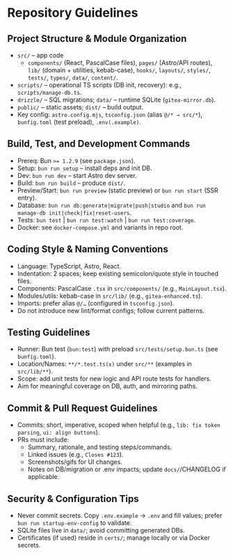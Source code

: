 # Repository Guidelines

## Project Structure & Module Organization
- `src/` – app code
  - `components/` (React, PascalCase files), `pages/` (Astro/API routes), `lib/` (domain + utilities, kebab-case), `hooks/`, `layouts/`, `styles/`, `tests/`, `types/`, `data/`, `content/`.
- `scripts/` – operational TS scripts (DB init, recovery): e.g., `scripts/manage-db.ts`.
- `drizzle/` – SQL migrations; `data/` – runtime SQLite (`gitea-mirror.db`).
- `public/` – static assets; `dist/` – build output.
- Key config: `astro.config.mjs`, `tsconfig.json` (alias `@/* → src/*`), `bunfig.toml` (test preload), `.env(.example)`.

## Build, Test, and Development Commands
- Prereq: Bun `>= 1.2.9` (see `package.json`).
- Setup: `bun run setup` – install deps and init DB.
- Dev: `bun run dev` – start Astro dev server.
- Build: `bun run build` – produce `dist/`.
- Preview/Start: `bun run preview` (static preview) or `bun run start` (SSR entry).
- Database: `bun run db:generate|migrate|push|studio` and `bun run manage-db init|check|fix|reset-users`.
- Tests: `bun test` | `bun run test:watch` | `bun run test:coverage`.
- Docker: see `docker-compose.yml` and variants in repo root.

## Coding Style & Naming Conventions
- Language: TypeScript, Astro, React.
- Indentation: 2 spaces; keep existing semicolon/quote style in touched files.
- Components: PascalCase `.tsx` in `src/components/` (e.g., `MainLayout.tsx`).
- Modules/utils: kebab-case in `src/lib/` (e.g., `gitea-enhanced.ts`).
- Imports: prefer alias `@/…` (configured in `tsconfig.json`).
- Do not introduce new lint/format configs; follow current patterns.

## Testing Guidelines
- Runner: Bun test (`bun:test`) with preload `src/tests/setup.bun.ts` (see `bunfig.toml`).
- Location/Names: `**/*.test.ts(x)` under `src/**` (examples in `src/lib/**`).
- Scope: add unit tests for new logic and API route tests for handlers.
- Aim for meaningful coverage on DB, auth, and mirroring paths.

## Commit & Pull Request Guidelines
- Commits: short, imperative, scoped when helpful (e.g., `lib: fix token parsing`, `ui: align buttons`).
- PRs must include:
  - Summary, rationale, and testing steps/commands.
  - Linked issues (e.g., `Closes #123`).
  - Screenshots/gifs for UI changes.
  - Notes on DB/migration or .env impacts; update `docs/`/CHANGELOG if applicable.

## Security & Configuration Tips
- Never commit secrets. Copy `.env.example` → `.env` and fill values; prefer `bun run startup-env-config` to validate.
- SQLite files live in `data/`; avoid committing generated DBs.
- Certificates (if used) reside in `certs/`; manage locally or via Docker secrets.
